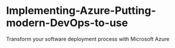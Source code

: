 # Implementing-Azure-Putting-modern-DevOps-to-use
Transform your software deployment process with Microsoft Azure
